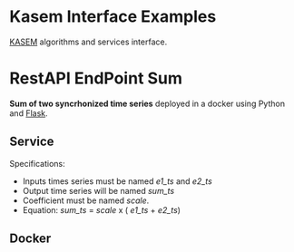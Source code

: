 # Kasem Interface Examples

[KASEM](https://www.predict.fr/produits-services/logiciels/) algorithms and services interface.

# RestAPI EndPoint Sum 

**Sum of two syncrhonized time series**  deployed in a docker using Python and [Flask](https://flask.palletsprojects.com/).

## Service

Specifications:
 - Inputs times series must be named *e1_ts* and *e2_ts*
 - Output time series will be named *sum_ts*
 - Coefficient must be named *scale*.
 - Equation: *sum_ts* = *scale* x ( *e1_ts* + *e2_ts*)

## Docker
